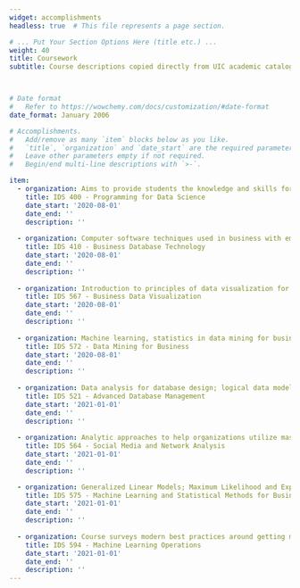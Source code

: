 ```yaml
---
widget: accomplishments
headless: true  # This file represents a page section.

# ... Put Your Section Options Here (title etc.) ...
weight: 40
title: Coursework
subtitle: Course descriptions copied directly from UIC academic catalogue.  



# Date format
#   Refer to https://wowchemy.com/docs/customization/#date-format
date_format: January 2006

# Accomplishments.
#   Add/remove as many `item` blocks below as you like.
#   `title`, `organization` and `date_start` are the required parameters.
#   Leave other parameters empty if not required.
#   Begin/end multi-line descriptions with `>-`.

item:
  - organization: Aims to provide students the knowledge and skills for designing and developing data science applications in various business areas, using a language such as Python. Focuses on programming constructs and use of functions and packages.
    title: IDS 400 - Programming for Data Science
    date_start: '2020-08-01'
    date_end: ''
    description: ''
    
  - organization: Computer software techniques used in business with emphasis on information management and database management systems. Data management and analysis. Major types of database management systems, query languages.
    title: IDS 410 - Business Database Technology
    date_start: '2020-08-01'
    date_end: ''
    description: ''
    
  - organization: Introduction to principles of data visualization for business and the optimal presentation of analytics results. 
    title: IDS 567 - Business Data Visualization
    date_start: '2020-08-01'
    date_end: ''
    description: ''
    
  - organization: Machine learning, statistics in data mining for business insights. Prediction, classification, trees, random forests, boosting, clustering, regularization, SVM, recommender systems, neural nets, text mining. Application to varied business contexts.
    title: IDS 572 - Data Mining for Business
    date_start: '2020-08-01'
    date_end: ''
    description: ''
    
  - organization: Data analysis for database design; logical data modeling, transaction modeling; implementation models; physical database design; database tuning and performance evaluation; database decomposition; distributed database; database security. 
    title: IDS 521 - Advanced Database Management
    date_start: '2021-01-01'
    date_end: ''
    description: ''
    
  - organization: Analytic approaches to help organizations utilize massive social media data for making informed business decisions; sentiment identification; social network analysis; customer behavior analysis, social advertising using machine learning methods.
    title: IDS 564 - Social Media and Network Analysis
    date_start: '2021-01-01'
    date_end: ''
    description: ''

  - organization: Generalized Linear Models; Maximum Likelihood and Expectation Maximization; Sampling; Factor Analysis; Support Vector Machines; Random Forests; Boosting; Time Series Analysis; Sampling and Optimization. 
    title: IDS 575 - Machine Learning and Statistical Methods for Business Analytics
    date_start: '2021-01-01'
    date_end: ''
    description: ''
    
  - organization: Course surveys modern best practices around getting machine learning models into production. Students will gain a better understanding of strategies for model management, monitoring and deployment. 
    title: IDS 594 - Machine Learning Operations
    date_start: '2021-01-01'
    date_end: ''
    description: ''
---
```


